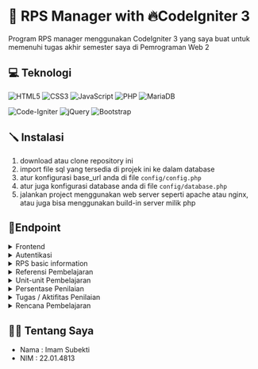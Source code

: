 # 📱 RPS Manager with 🔥CodeIgniter 3

Program RPS manager menggunakan CodeIgniter 3 yang saya buat untuk memenuhi tugas akhir semester saya di Pemrograman Web 2

## 💻 Teknologi

![HTML5](https://img.shields.io/badge/html5-%23E34F26.svg?style=for-the-badge&logo=html5&logoColor=white)
![CSS3](https://img.shields.io/badge/css3-%231572B6.svg?style=for-the-badge&logo=css3&logoColor=white)
![JavaScript](https://img.shields.io/badge/javascript-%23323330.svg?style=for-the-badge&logo=javascript&logoColor=%23F7DF1E)
![PHP](https://img.shields.io/badge/php-%23777BB4.svg?style=for-the-badge&logo=php&logoColor=white)
![MariaDB](https://img.shields.io/badge/MariaDB-003545?style=for-the-badge&logo=mariadb&logoColor=white)

![Code-Igniter](https://img.shields.io/badge/CodeIgniter-%23EF4223.svg?style=for-the-badge&logo=codeIgniter&logoColor=white)
![jQuery](https://img.shields.io/badge/jquery-%230769AD.svg?style=for-the-badge&logo=jquery&logoColor=white)
![Bootstrap](https://img.shields.io/badge/bootstrap-%238511FA.svg?style=for-the-badge&logo=bootstrap&logoColor=white)

## 🪛 Instalasi

1. download atau clone repository ini
2. import file sql yang tersedia di projek ini ke dalam database
3. atur konfigurasi base_url anda di file `config/config.php`
4. atur juga konfigurasi database anda di file `config/database.php`
5. jalankan project menggunakan web server seperti apache atau nginx, atau juga bisa menggunakan build-in server milik php

## 🔌Endpoint

<details>
<summary>Frontend</summary>

| Endpoint        | Method | Fungsi                         |
| --------------- | ------ | ------------------------------ |
| `auth/login`    | `GET`  | menampilkan halaman login      |
| `auth/register` | `GET`  | menampilkan halaman register   |
| `dashboard`     | `GET`  | menampilkan halaman dashboard  |
| `rps/(:id_rps)` | `GET`  | menampilkan halaman detail RPS |
| `print`         | `GET`  | menampilkan halaman print      |

</details>

<details>
<summary>Autentikasi</summary>

| Endpoint            | Method | Fungsi                      |
| ------------------- | ------ | --------------------------- |
| `api/auth/login`    | `POST` | menangani proses login      |
| `api/auth/register` | `POST` | menangani proses registrasi |
| `api/auth/logout`   | `GET`  | menangani proses logout     |

</details>

<details>
<summary>RPS basic information</summary>

| Endpoint                             | Method   | Fungsi                        |
| ------------------------------------ | -------- | ----------------------------- |
| `api/rps/`                           | `GET`    | mendapatkan semua data RPS    |
| `api/rps/`                           | `POST`   | menambah RPS                  |
| `api/rps/(:id_rps)`                  | `PUT`    | mengedit detail RPS           |
| `api/rps/(:id_rps)`                  | `DELETE` | menghapus RPS                 |
| `api/rps/(:id_rps)/status/(:status)` | `PUT`    | mengedit status RPS           |
| `api/rps/(:id_rps)/gam`              | `PUT`    | mengedit gambaran umum        |
| `api/rps/(:id_rps)/cap`              | `PUT`    | mengedit capaian pembelajaran |
| `api/rps/(:id_rps)/pra`              | `PUT`    | mengedit prasyarat            |

</details>

<details>
<summary>Referensi Pembelajaran</summary>

| Endpoint                                | Method   | Fungsi                                  |
| --------------------------------------- | -------- | --------------------------------------- |
| `api/rps/(:id_rps)/referensi`           | `GET`    | mendapatkan data referensi pembelajaran |
| `api/rps/(:id_rps)/referensi`           | `POST`   | menambahkan data referensi pembelajaran |
| `api/rps/(:id_rps)/referensi/(:id_ref)` | `DELETE` | menghapus referensi pembelajaran        |

</details>

<details>
<summary>Unit-unit Pembelajaran</summary>

| Endpoint                           | Method   | Fungsi                                            |
| ---------------------------------- | -------- | ------------------------------------------------- |
| `api/rps/(:id_rps)/unit`           | `GET`    | mendapatkan semua data unit pembelajaran          |
| `api/rps/(:id_rps)/unit`           | `POST`   | menambahkan data unit pembelajaran                |
| `api/rps/(:id_rps)/unit/(:id_uni)` | `GET`    | mendapatkan data unit pembelajaran berdasarkan id |
| `api/rps/(:id_rps)/unit/(:id_uni)` | `PUT`    | mengedit data unit pembelajaran                   |
| `api/rps/(:id_rps)/unit/(:id_uni)` | `DELETE` | menghapus data unit pembelajaran                  |

</details>

<details>
<summary>Persentase Penilaian</summary>

| Endpoint                             | Method   | Fungsi                                |
| ------------------------------------ | -------- | ------------------------------------- |
| `api/rps/(:id_rps)/persen`           | `GET`    | mendapatkan data persentase penilaian |
| `api/rps/(:id_rps)/persen`           | `POST`   | menambahkan data persentase penilaian |
| `api/rps/(:id_rps)/persen/(:id_per)` | `DELETE` | menghapus persentase penilaian        |

</details>

<details>
<summary>Tugas / Aktifitas Penilaian</summary>

| Endpoint                            | Method   | Fungsi                                                    |
| ----------------------------------- | -------- | --------------------------------------------------------- |
| `api/rps/(:id_rps)/tugas`           | `GET`    | mendapatkan semua data tugas/aktifitas penilaian          |
| `api/rps/(:id_rps)/tugas`           | `POST`   | menambahkan data tugas/aktifitas penilaian                |
| `api/rps/(:id_rps)/tugas/(:id_tug)` | `GET`    | mendapatkan data tugas/aktifitas penilaian berdasarkan id |
| `api/rps/(:id_rps)/tugas/(:id_tug)` | `PUT`    | mengedit data tugas/aktifitas penilaian                   |
| `api/rps/(:id_rps)/tugas/(:id_tug)` | `DELETE` | menghapus data tugas/aktifitas penilaian                  |

</details>

<details>
<summary>Rencana Pembelajaran</summary>

| Endpoint                          | Method   | Fungsi                                               |
| --------------------------------- | -------- | ---------------------------------------------------- |
| `api/rps/(:id_rps)/ren`           | `GET`    | mendapatkan semua data rencana pembelajaran          |
| `api/rps/(:id_rps)/ren`           | `POST`   | menambahkan data rencana pembelajaran                |
| `api/rps/(:id_rps)/ren/(:id_ren)` | `GET`    | mendapatkan data rencana pembelajaran berdasarkan id |
| `api/rps/(:id_rps)/ren/(:id_ren)` | `PUT`    | mengedit data rencana pembelajaran                   |
| `api/rps/(:id_rps)/ren/(:id_ren)` | `DELETE` | menghapus data rencana pembelajaran                  |

</details>

## 👨‍💻 Tentang Saya

- Nama : Imam Subekti
- NIM : 22.01.4813
